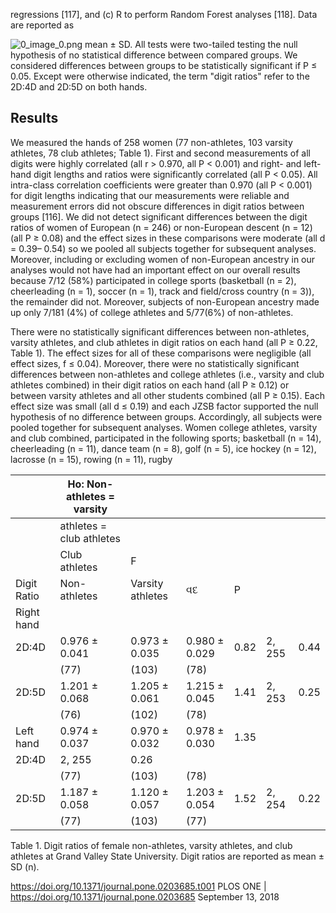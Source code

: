 regressions [117], and (c) R to perform Random Forest analyses [118]. Data are reported as

![0_image_0.png](0_image_0.png) mean ± SD. All tests were two-tailed testing the null hypothesis of no statistical difference between compared groups. We considered differences between groups to be statistically significant if P ≤ 0.05. Except were otherwise indicated, the term "digit ratios" refer to the 2D:4D
and 2D:5D on both hands.

## Results

We measured the hands of 258 women (77 non-athletes, 103 varsity athletes, 78 club athletes; Table 1). First and second measurements of all digits were highly correlated (all r > 0.970, all P < 0.001) and right- and left-hand digit lengths and ratios were significantly correlated (all P < 0.05). All intra-class correlation coefficients were greater than 0.970 (all P < 0.001) for digit lengths indicating that our measurements were reliable and measurement errors did not obscure differences in digit ratios between groups [116]. We did not detect significant differences between the digit ratios of women of European (n = 246) or non-European descent (n = 12) (all P ≥ 0.08) and the effect sizes in these comparisons were moderate (all d = 0.39– 0.54) so we pooled all subjects together for subsequent analyses. Moreover, including or excluding women of non-European ancestry in our analyses would not have had an important effect on our overall results because 7/12 (58%) participated in college sports (basketball (n = 2), cheerleading (n = 1), soccer (n = 1), track and field/cross country (n = 3)), the remainder did not. Moreover, subjects of non-European ancestry made up only 7/181 (4%) of college athletes and 5/77(6%) of non-athletes.

There were no statistically significant differences between non-athletes, varsity athletes, and club athletes in digit ratios on each hand (all P ≥ 0.22, Table 1). The effect sizes for all of these comparisons were negligible (all effect sizes, f ≤ 0.04). Moreover, there were no statistically significant differences between non-athletes and college athletes (i.e., varsity and club athletes combined) in their digit ratios on each hand (all P ≥ 0.12) or between varsity athletes and all other students combined (all P ≥ 0.15). Each effect size was small (all d ≤ 0.19) and each JZSB factor supported the null hypothesis of no difference between groups. Accordingly, all subjects were pooled together for subsequent analyses. Women college athletes, varsity and club combined, participated in the following sports; basketball (n = 14), cheerleading (n = 11), dance team (n = 8), golf (n = 5), ice hockey (n = 12), lacrosse (n = 15), rowing (n = 11), rugby

|             | Ho: Non-athletes = varsity   |                  |               |      |        |      |
|-------------|------------------------------|------------------|---------------|------|--------|------|
|             | athletes = club athletes     |                  |               |      |        |      |
|             | Club athletes                | F                |               |      |        |      |
| Digit Ratio | Non-athletes                 | Varsity athletes | વદ            | Р    |        |      |
| Right hand  |                              |                  |               |      |        |      |
| 2D:4D       | 0.976 ± 0.041                | 0.973 ± 0.035    | 0.980 ± 0.029 | 0.82 | 2, 255 | 0.44 |
|             | (77)                         | (103)            | (78)          |      |        |      |
| 2D:5D       | 1.201 ± 0.068                | 1.205 ± 0.061    | 1.215 ± 0.045 | 1.41 | 2, 253 | 0.25 |
|             | (76)                         | (102)            | (78)          |      |        |      |
| Left hand   | 0.974 ± 0.037                | 0.970 ± 0.032    | 0.978 ± 0.030 | 1.35 |        |      |
| 2D:4D       | 2, 255                       | 0.26             |               |      |        |      |
|             | (77)                         | (103)            | (78)          |      |        |      |
| 2D:5D       | 1.187 ± 0.058                | 1.120 ± 0.057    | 1.203 ± 0.054 | 1.52 | 2, 254 | 0.22 |
|             | (77)                         | (103)            | (77)          |      |        |      |

Table 1.  Digit ratios of female non-athletes, varsity athletes, and club athletes at Grand Valley State University.
Digit ratios are reported as mean ± SD (n).

https://doi.org/10.1371/journal.pone.0203685.t001 PLOS ONE | https://doi.org/10.1371/journal.pone.0203685 September 13, 2018